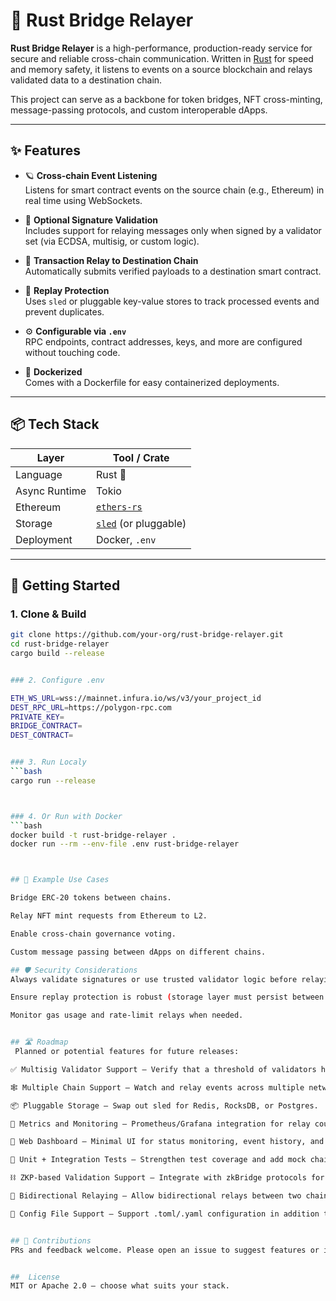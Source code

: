 # 🌉 Rust Bridge Relayer

**Rust Bridge Relayer** is a high-performance, production-ready service for secure and reliable cross-chain communication. Written in [Rust](https://www.rust-lang.org/) for speed and memory safety, it listens to events on a source blockchain and relays validated data to a destination chain.

This project can serve as a backbone for token bridges, NFT cross-minting, message-passing protocols, and custom interoperable dApps.

---

## ✨ Features

- 🪐 **Cross-chain Event Listening**  
  Listens for smart contract events on the source chain (e.g., Ethereum) in real time using WebSockets.

- 🔐 **Optional Signature Validation**  
  Includes support for relaying messages only when signed by a validator set (via ECDSA, multisig, or custom logic).

- 🚀 **Transaction Relay to Destination Chain**  
  Automatically submits verified payloads to a destination smart contract.

- 💾 **Replay Protection**  
  Uses `sled` or pluggable key-value stores to track processed events and prevent duplicates.

- ⚙️ **Configurable via `.env`**  
  RPC endpoints, contract addresses, keys, and more are configured without touching code.

- 🐳 **Dockerized**  
  Comes with a Dockerfile for easy containerized deployments.

---

## 📦 Tech Stack

| Layer         | Tool / Crate      |
|---------------|------------------|
| Language      | Rust 🦀          |
| Async Runtime | Tokio            |
| Ethereum      | [`ethers-rs`](https://docs.rs/ethers) |
| Storage       | [`sled`](https://github.com/spacejam/sled) (or pluggable) |
| Deployment    | Docker, `.env`   |

---

## 🚀 Getting Started

### 1. Clone & Build

```bash
git clone https://github.com/your-org/rust-bridge-relayer.git
cd rust-bridge-relayer
cargo build --release


### 2. Configure .env 

ETH_WS_URL=wss://mainnet.infura.io/ws/v3/your_project_id
DEST_RPC_URL=https://polygon-rpc.com
PRIVATE_KEY=
BRIDGE_CONTRACT=
DEST_CONTRACT=


### 3. Run Localy 
```bash
cargo run --release



### 4. Or Run with Docker
```bash
docker build -t rust-bridge-relayer .
docker run --rm --env-file .env rust-bridge-relayer



## 🧪 Example Use Cases

Bridge ERC-20 tokens between chains.

Relay NFT mint requests from Ethereum to L2.

Enable cross-chain governance voting.

Custom message passing between dApps on different chains.

## 🛡️ Security Considerations
Always validate signatures or use trusted validator logic before relaying.

Ensure replay protection is robust (storage layer must persist between restarts).

Monitor gas usage and rate-limit relays when needed.


## 🛣️ Roadmap
 Planned or potential features for future releases:

✅ Multisig Validator Support – Verify that a threshold of validators have signed a payload before relaying.

🕸 Multiple Chain Support – Watch and relay events across multiple networks (Ethereum, Polygon, BSC, Arbitrum, etc.).

📦 Pluggable Storage – Swap out sled for Redis, RocksDB, or Postgres.

📡 Metrics and Monitoring – Prometheus/Grafana integration for relay counts, failures, and latency.

💬 Web Dashboard – Minimal UI for status monitoring, event history, and manual resends.

🧪 Unit + Integration Tests – Strengthen test coverage and add mock chain simulators.

⛓ ZKP-based Validation Support – Integrate with zkBridge protocols for provable payloads.

🔄 Bidirectional Relaying – Allow bidirectional relays between two chains.

📑 Config File Support – Support .toml/.yaml configuration in addition to .env.


## 🙌 Contributions
PRs and feedback welcome. Please open an issue to suggest features or improvements.


##  License
MIT or Apache 2.0 — choose what suits your stack.


